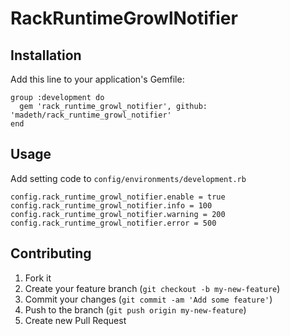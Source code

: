 # RackRuntimeGrowlNotifier


## Installation

Add this line to your application's Gemfile:

    group :development do
      gem 'rack_runtime_growl_notifier', github: 'madeth/rack_runtime_growl_notifier'
    end

## Usage

Add setting code to `config/environments/development.rb`

    config.rack_runtime_growl_notifier.enable = true
    config.rack_runtime_growl_notifier.info = 100
    config.rack_runtime_growl_notifier.warning = 200
    config.rack_runtime_growl_notifier.error = 500


## Contributing

1. Fork it
2. Create your feature branch (`git checkout -b my-new-feature`)
3. Commit your changes (`git commit -am 'Add some feature'`)
4. Push to the branch (`git push origin my-new-feature`)
5. Create new Pull Request
